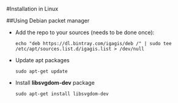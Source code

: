 #Installation in Linux

##Using Debian packet manager
- Add the repo to your sources (needs to be done once):

  ```
  echo "deb https://dl.bintray.com/igagis/deb /" | sudo tee /etc/apt/sources.list.d/igagis.list > /dev/null
  ```

- Update apt packages

  ```
  sudo apt-get update
  ```

- Install **libsvgdom-dev** package

  ```
  sudo apt-get install libsvgdom-dev
  ```
